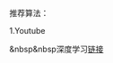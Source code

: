 推荐算法：

1.Youtube

&nbsp&nbsp深度学习[链接](https://static.googleusercontent.com/media/research.google.com/ru//pubs/archive/45530.pdf)
